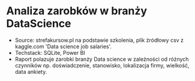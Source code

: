 # Analiza zarobków w branży DataScience
- Source: strefakursow.pl na podstawie szkolenia, plik źródłowy csv z kaggle.com 'Data science job salaries'.
- Techstack: SQLite, Power BI
- Raport polazuje zarobki branży Data science w zależności od różnych czynników np. doświadczenie, stanowisko, lokalizacja firmy, wielkość, data ankiety.

  
